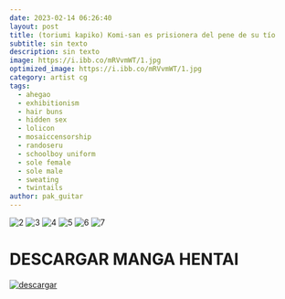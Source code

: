 ```yaml
---
date: 2023-02-14 06:26:40
layout: post
title: (toriumi kapiko) Komi-san es prisionera del pene de su tío
subtitle: sin texto
description: sin texto
image: https://i.ibb.co/mRVvmWT/1.jpg
optimized_image: https://i.ibb.co/mRVvmWT/1.jpg
category: artist cg
tags:
  - ahegao
  - exhibitionism
  - hair buns
  - hidden sex
  - lolicon
  - mosaiccensorship
  - randoseru
  - schoolboy uniform
  - sole female
  - sole male
  - sweating
  - twintails
author: pak_guitar
---
```


<img src="https://i.ibb.co/jgJkxx9/2.jpg" alt="2" border="0">

<img src="https://i.ibb.co/23f04Xv/3.jpg" alt="3" border="0">

<img src="https://i.ibb.co/d6HTJmt/4.jpg" alt="4" border="0">

<img src="https://i.ibb.co/BrdWLtf/5.jpg" alt="5" border="0">

<img src="https://i.ibb.co/zVbDxNz/6.jpg" alt="6" border="0">

<img src="https://i.ibb.co/4TNwRJ4/7.jpg" alt="7" border="0">

# DESCARGAR MANGA HENTAI
<a href="https://mixdrop.gl/f/pk13wregsgwz7zx"><img src="https://i.ibb.co/ph6KsCR/descargar.png" alt="descargar"/></a>



